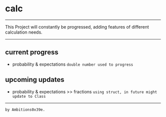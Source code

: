 # calc
---
This Project will constantly be progressed, adding features of different calculation needs.
 
---
## current progress
- probability & expectations
`double number used to progress`

## upcoming updates
- probability & expectations >> fractions
`using struct, in future might update to Class` 
---
`by Ambitions0x39e.`